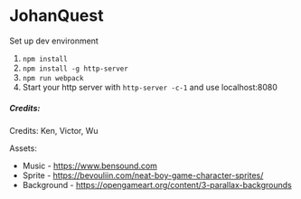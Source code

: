 # JohanQuest


Set up dev environment

1. `npm install`
2. `npm install -g http-server`
3. `npm run webpack`
3. Start your http server with `http-server -c-1` and use localhost:8080

##### Credits:

Credits:
Ken, Victor, Wu

Assets:
- Music - https://www.bensound.com
- Sprite - https://bevouliin.com/neat-boy-game-character-sprites/
- Background - https://opengameart.org/content/3-parallax-backgrounds
